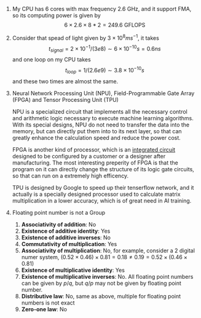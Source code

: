 1. My CPU has 6 cores with max frequency 2.6 GHz, and it support FMA, so its computing power is given by
   $$
   6 \times 2.6 \times 8 * 2 = 249.6 ~\text{GFLOPS}
   $$

2. Consider that spead of light given by $3 \times 10^8 ms^{-1}$, it takes 
   $$
   t_{signal} = 2 \times 10^{-1}/(3e8) \sim 6 \times 10^{-10} s = 0.6 ns
   $$
   and one loop on my CPU takes
   $$
   t_{loop} = 1/(2.6e9) \sim 3.8 \times 10^{-10} s
   $$
   and these two times are almost the same.

3. Neural Network Processing Unit (NPU), Field-Programmable Gate Array (FPGA) and Tensor Processing Unit (TPU)

   NPU is a specialized circuit that implements all the necessary control and arithmetic logic necessary to execute machine learning algorithms. With its special designs, NPU do not need to transfer the data into the memory, but can directly put them into to its next layer, so that can greatly enhance the calculation speed and reduce the power cost.

   FPGA is another kind of processor, which is an [integrated circuit](https://en.wikipedia.org/wiki/Integrated_circuit) designed to be configured by a customer or a designer after manufacturing. The most interesting preperity of FPGA is that the program on it can directly change the structure of its logic gate circuits, so that can run on a extremely high efficency.

   TPU is designed by Google to speed up their tenserflow network, and it actually is a specially designed processor used to calculate matrix multiplication in a lower accuracy, which is of great need in AI training.

4. Floating point number is not a Group

   1. **Associativity of addition**: No
   2. **Existence of additive identity**: Yes
   3. **Existence of additive inverses**: No
   4. **Commutativity of multiplication**: Yes
   5. **Associativity of multiplication**: No, for example, consider a 2 digital numer system, $(0.52 \times 0.46) \times 0.81 = 0.18 \neq 0.19 = 0.52 \times (0.46 \times 0.81)$
   6. **Existence of multiplicative identity**: Yes
   7. **Existence of multiplicative inverses**: No. All floating point numbers can be given by $p/q$, but $q/p$ may not be given by floating point number.
   8. **Distributive law**: No, same as above, multiple for floating point numbers is not exact
   9. **Zero-one law**: No
